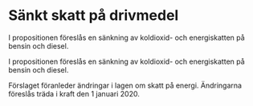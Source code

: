 # Sänkt skatt på drivmedel

I propositionen föreslås en sänkning av koldioxid- och energiskatten på
bensin och diesel.

I propositionen föreslås en sänkning av koldioxid- och energiskatten på
bensin och diesel.

Förslaget föranleder ändringar i lagen om skatt på energi. Ändringarna
föreslås träda i kraft den 1 januari 2020.
